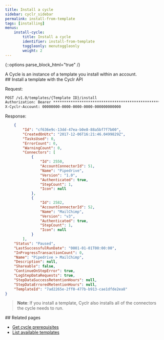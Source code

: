 ```yaml
---
title: Install a cycle
sidebar: cyclr_sidebar
permalink: install-from-template
tags: [installing]
menus:
    install-cycle:
        title: Install a cycle
        identifier: install-from-template
        toggleonly: menutoggleonly
        weight: 2
---
```

{::options parse_block_html="true" /}
<section class="card">
A Cycle is an instance of a template you install within an account.


</section>
<section class="card">
## Install a template with the Cyclr API

Request:

```html
POST /v1.0/templates/{Template ID}/install
Authorization: Bearer ****************************************************************
X-Cyclr-Account: 00000000-0000-0000-0000-000000000000
```

Response:

```json
    {
        "Id": "cf636e9c-13dd-47ea-b0e8-88a5bf7f7b00",
        "CreatedOnUtc": "2017-12-06T16:21:46.0499829Z",
        "TasksUsed": 0,
        "ErrorCount": 0,
        "WarningCount": 0,
        "Connectors": [
            {
                "Id": 2550,
                "AccountConnectorId": 51,
                "Name": "Pipedrive",
                "Version": "1.0",
                "Authenticated": true,
                "StepCount": 1,
                "Icon": null
            },
            {
                "Id": 2582,
                "AccountConnectorId": 52,
                "Name": "MailChimp",
                "Version": "v3",
                "Authenticated": true,
                "StepCount": 1,
                "Icon": null
            }
        ],
    "Status": "Paused",
    "LastSuccessfulRunDate": "0001-01-01T00:00:00",
    "InProgressTransactionCount": 0,
    "Name": "Pipedrive > MailChimp",
    "Description": null,
    "Shareable": false,
    "ContinueOnStepError": true,
    "LogStepDataRequests": true,
    "StepDataSuccessRetentionHours": null,
    "StepDataErroredRetentionHours": null,
    "TemplateId": "7ad2265e-2ff0-477b-b913-cae1dfde2ea8"
}
```

> **Note**: If you install a template, Cyclr also installs all of the connectors the cycle needs to run.


</section>
<section class="card">
## Related pages

*  [Get cycle prerequisites](./get-cycle-prerequisites)
*  [List available templates](list-available-templates)

</section>
